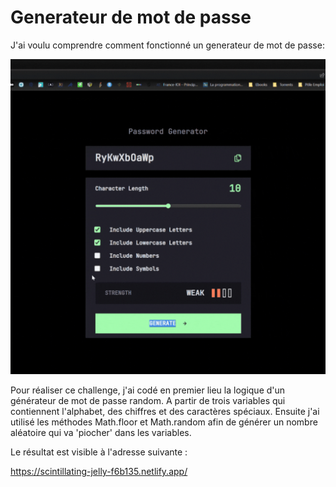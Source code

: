# Generateur de mot de passe

J'ai voulu comprendre comment fonctionné un generateur de mot de passe:

![Screenshot](pass.gif)

Pour réaliser ce challenge, j'ai codé en premier lieu la logique d'un générateur de mot de passe random. 
A partir de trois variables qui contiennent l'alphabet, des chiffres et des caractères spéciaux. 
Ensuite j'ai utilisé les méthodes Math.floor et Math.random afin de générer un nombre aléatoire qui va 'piocher' dans les variables. 

Le résultat est visible à l'adresse suivante : 

https://scintillating-jelly-f6b135.netlify.app/
